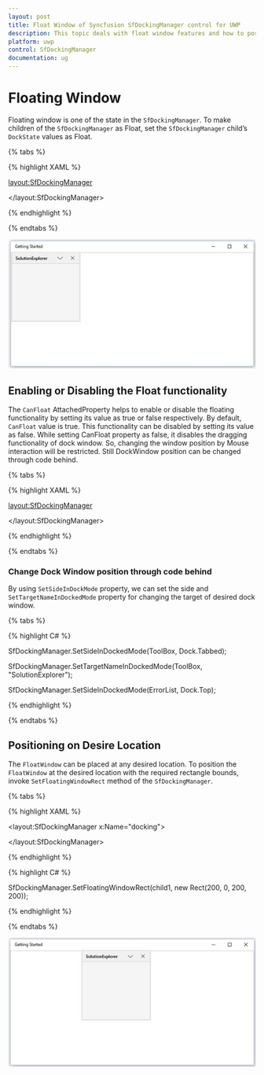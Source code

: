 ```yaml
---
layout: post
title: Float Window of Syncfusion SfDockingManager control for UWP
description: This topic deals with float window features and how to position the float window
platform: uwp
control: SfDockingManager
documentation: ug
---
```


# Floating Window

Floating window is one of the state in the `SfDockingManager`. To make children of the `SfDockingManager` as Float, set the `SfDockingManager` child’s `DockState` values as Float.

{% tabs %}

{% highlight XAML %}

<layout:SfDockingManager>

<ContentControl layout:SfDockingManager.Header="SolutionExplorer"
                layout:SfDockingManager.DockState="Float"/>

</layout:SfDockingManager>

{% endhighlight %}

{% endtabs %}

![](Floating-Window-images/Floating-Window-img1.jpeg)


## Enabling or Disabling the Float functionality

The `CanFloat` AttachedProperty helps to enable or disable the floating functionality by setting its value as true or false respectively. By default, `CanFloat` value is true. This functionality can be disabled by setting its value as false. While setting CanFloat property as false, it disables the dragging functionality of dock window. So, changing the window position by Mouse interaction will be restricted. Still DockWindow position can be changed through code behind.

{% tabs %}

{% highlight XAML %}

<layout:SfDockingManager>

<ContentControl Name="SolutionExplorer" layout:SfDockingManager.Header="SolutionExplorer"
                layout:SfDockingManager.CanFloat="false"/>

<ContentControl Name="ToolBox" layout:SfDockingManager.Header="ToolBox"
                layout:SfDockingManager.CanFloat="false"/>
                
<ContentControl Name="ErrorList" layout:SfDockingManager.Header="ErrorList"
                layout:SfDockingManager.CanFloat="false"/>

</layout:SfDockingManager>

{% endhighlight %}

{% endtabs %}

### Change Dock Window position through code behind

By using `SetSideInDockMode` property, we can set the side and `SetTargetNameInDockedMode` property for changing the target of desired dock window.

{% tabs %}

{% highlight C# %}
 
SfDockingManager.SetSideInDockedMode(ToolBox, Dock.Tabbed);
 
SfDockingManager.SetTargetNameInDockedMode(ToolBox, "SolutionExplorer");
 
SfDockingManager.SetSideInDockedMode(ErrorList, Dock.Top);

{% endhighlight %}

{% endtabs %}

## Positioning on Desire Location

The `FloatWindow` can be placed at any desired location. To position the `FloatWindow` at the desired location with the required rectangle bounds, invoke `SetFloatingWindowRect` method of the `SfDockingManager`.

{% tabs %}

{% highlight XAML %}

<layout:SfDockingManager x:Name="docking">

<ContentControl x:Name="child1" layout:SfDockingManager.Header="SolutionExplorer"
                                layout:SfDockingManager.DockState="Float"/>

</layout:SfDockingManager>

{% endhighlight %}

{% highlight C# %}

SfDockingManager.SetFloatingWindowRect(child1, new Rect(200, 0, 200, 200));

{% endhighlight %}

{% endtabs %}

![](Floating-Window-images/Floating-Window-img2.jpeg)


